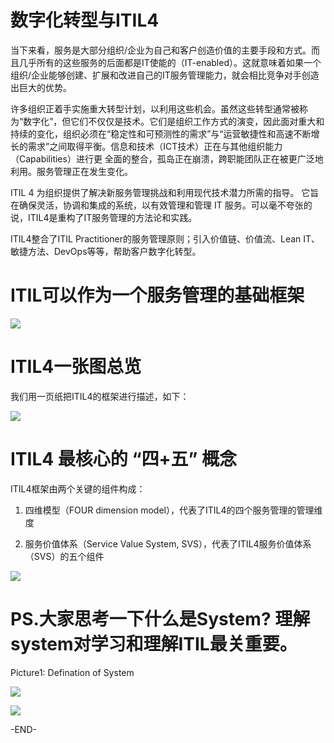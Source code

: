 
# 数字化转型与ITIL4

当下来看，服务是大部分组织/企业为自己和客户创造价值的主要手段和方式。而且几乎所有的这些服务的后面都是IT使能的（IT-enabled）。这就意味着如果一个组织/企业能够创建、扩展和改进自己的IT服务管理能力，就会相比竞争对手创造出巨大的优势。

许多组织正着手实施重大转型计划，以利用这些机会。虽然这些转型通常被称为“数字化”，但它们不仅仅是技术。它们是组织工作方式的演变，因此面对重大和持续的变化，组织必须在“稳定性和可预测性的需求”与“运营敏捷性和高速不断增长的需求”之间取得平衡。信息和技术（ICT技术）正在与其他组织能力（Capabilities）进行更
全面的整合，孤岛正在崩溃，跨职能团队正在被更广泛地利用。服务管理正在发生变化。

ITIL 4 为组织提供了解决新服务管理挑战和利用现代技术潜力所需的指导。 它旨在确保灵活，协调和集成的系统，以有效管理和管理 IT 服务。可以毫不夸张的说，ITIL4是重构了IT服务管理的方法论和实践。

ITIL4整合了ITIL Practitioner的服务管理原则；引入价值链、价值流、Lean IT、敏捷方法、DevOps等等，帮助客户数字化转型。


# ITIL可以作为一个服务管理的基础框架

![](https://github.com/jiangxianlou/ITIL4/blob/master/Flash%20Card%20for%20ITIL4/ITIL%E9%9B%86%E6%88%90%E6%A1%86%E6%9E%B6.jpg?raw=ture)


# ITIL4一张图总览

我们用一页纸把ITIL4的框架进行描述，如下：

![](https://github.com/jiangxianlou/ITIL4/blob/master/Flash%20Card%20for%20ITIL4/ITIL4%20overview.jpg?raw=ture)

# ITIL4 最核心的 “四+五” 概念

ITIL4框架由两个关键的组件构成：

1. 四维模型（FOUR dimension model），代表了ITIL4的四个服务管理的管理维度

2. 服务价值体系（Service Value System, SVS），代表了ITIL4服务价值体系（SVS）的五个组件

![](https://github.com/jiangxianlou/ITIL4/blob/master/Flash%20Card%20for%20ITIL4/%E5%B9%BB%E7%81%AF%E7%89%877.JPG?raw=ture)


# PS.大家思考一下什么是System? 理解system对学习和理解ITIL最关重要。

Picture1: Defination of System

![](https://github.com/jiangxianlou/ITIL4/blob/master/Flash%20Card%20for%20ITIL4/system1.jpg?raw=ture)

![](https://github.com/jiangxianlou/ITIL4/blob/master/Flash%20Card%20for%20ITIL4/system2.jpg?raw=ture)

-END-




